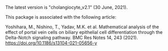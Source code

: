 The latest version is "cholangiocyte_v2.1" (30 June, 2021).

This package is associated with the following article:

Yoshihara, M., Nishino, T., Yadav, M.K. et al. Mathematical analysis of the effect of portal vein cells on biliary epithelial cell differentiation through the Delta-Notch signaling pathway. BMC Res Notes 14, 243 (2021). https://doi.org/10.1186/s13104-021-05656-y
